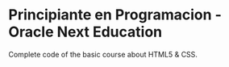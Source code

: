 # Principiante en Programacion - Oracle Next Education

Complete code of the basic course about HTML5 & CSS. 
